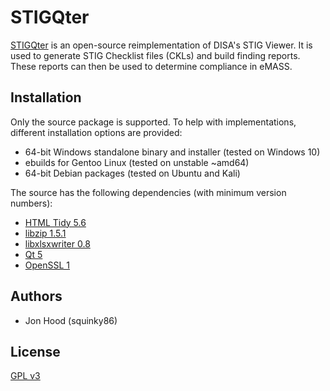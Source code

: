 # STIGQter

[STIGQter](https://www.stigqter.com/) is an open-source reimplementation of DISA's STIG Viewer. It is used to generate STIG Checklist files (CKLs) and build finding reports. These reports can then be used to determine compliance in eMASS.

## Installation

Only the source package is supported. To help with implementations, different installation options are provided:
*    64-bit Windows standalone binary and installer (tested on Windows 10)
*    ebuilds for Gentoo Linux (tested on unstable ~amd64)
*    64-bit Debian packages (tested on Ubuntu and Kali)

The source has the following dependencies (with minimum version numbers):
*   [HTML Tidy 5.6](http://www.html-tidy.org/)
*   [libzip 1.5.1](https://libzip.org/)
*   [libxlsxwriter 0.8](https://libxlsxwriter.github.io/)
*   [Qt 5](https://www.qt.io/)
*   [OpenSSL 1](https://www.openssl.org/)

## Authors

*   Jon Hood (squinky86)

## License

[GPL v3](https://www.gnu.org/licenses/gpl-3.0.en.html)
